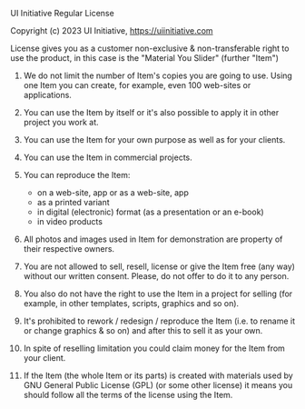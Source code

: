 UI Initiative Regular License

Copyright (c) 2023 UI Initiative, https://uiinitiative.com

License gives you as a customer non-exclusive & non-transferable right to use the product, in this case is the "Material You Slider" (further "Item")

1. We do not limit the number of Item's copies you are going to use. Using one Item you can create, for example, even 100 web-sites or applications.
2. You can use the Item by itself or it's also possible to apply it in other project you work at.
3. You can use the Item for your own purpose as well as for your clients.
4. You can use the Item in commercial projects.
5. You can reproduce the Item:

   - on a web-site, app or as a web-site, app
   - as a printed variant
   - in digital (electronic) format (as a presentation or an e-book)
   - in video products

6. All photos and images used in Item for demonstration are property of their respective owners.
7. You are not allowed to sell, resell, license or give the Item free (any way) without our written consent. Please, do not offer to do it to any person.
8. You also do not have the right to use the Item in a project for selling (for example, in other templates, scripts, graphics and so on).
9. It's prohibited to rework / redesign / reproduce the Item (i.e. to rename it or change graphics & so on) and after this to sell it as your own.
10. In spite of reselling limitation you could claim money for the Item from your client.
11. If the Item (the whole Item or its parts) is created with materials used by GNU General Public License (GPL) (or some other license) it means you should follow all the terms of the license using the Item.
